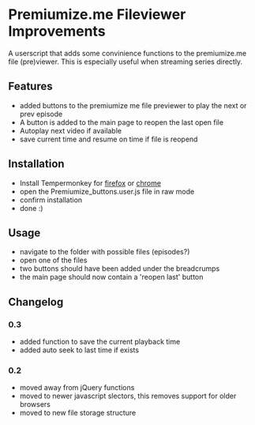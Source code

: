 # Premiumize.me Fileviewer Improvements
A userscript that adds some convinience functions to the premiumize.me file (pre)viewer. This is especially useful when streaming series directly.
## Features
- added buttons to the premiumize me file previewer to play the next or prev episode
- A button is added to the main page to reopen the last open file
- Autoplay next video if available
- save current time and resume on time if file is reopend

## Installation
- Install Tempermonkey for [firefox](https://tampermonkey.net/?ext=dhdg&browser=firefox) or [chrome](https://tampermonkey.net/?ext=dhdg&browser=chrome)
- open the Premiumize_buttons.user.js file in raw mode
- confirm installation
- done :)

## Usage
- navigate to the folder with possible files (episodes?)
- open one of the files
- two buttons should have been added under the breadcrumps 
- the main page should now contain a 'reopen last' button

## Changelog
### 0.3
* added function to save the current playback time
* added auto seek to last time if exists

### 0.2
* moved away from jQuery functions
* moved to newer javascript slectors, this removes support for older browsers
* moved to new file storage structure
